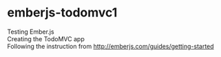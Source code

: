 emberjs-todomvc1
================

Testing Ember.js <br>
Creating the TodoMVC app <br>
Following the instruction from http://emberjs.com/guides/getting-started <br>
